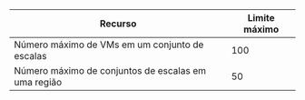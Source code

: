 Recurso|Limite máximo
---|---
Número máximo de VMs em um conjunto de escalas|100
Número máximo de conjuntos de escalas em uma região|50

<!---HONumber=AcomDC_0601_2016-->
